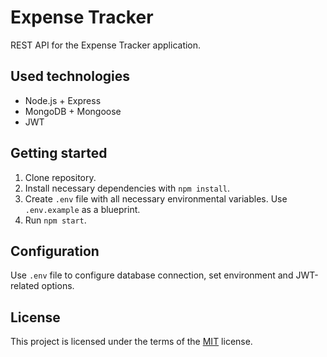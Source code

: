 # Expense Tracker
REST API for the Expense Tracker application.

## Used technologies
* Node.js + Express
* MongoDB + Mongoose
* JWT

## Getting started
1. Clone repository.
2. Install necessary dependencies with `npm install`.
3. Create `.env` file with all necessary environmental variables. Use `.env.example` as a blueprint.
4. Run `npm start`.

## Configuration
Use `.env` file to configure database connection, set environment and JWT-related options.

## License
This project is licensed under the terms of the [MIT](LICENSE) license.

